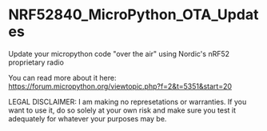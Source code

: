# NRF52840_MicroPython_OTA_Updates
Update your micropython code "over the air" using Nordic's nRF52 proprietary radio

You can read more about it here:
https://forum.micropython.org/viewtopic.php?f=2&t=5351&start=20

LEGAL DISCLAIMER:  I am making no represetations or warranties.  If  you want to use it, do so solely at your own risk and make sure you test it adequately for whatever your purposes may be.


